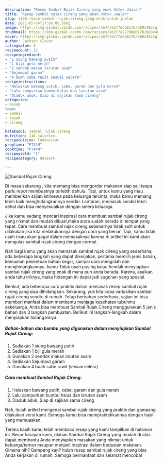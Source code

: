```yaml
---
description: "Resep Sambal Rujak Cireng yang enak Untuk Jualan"
title: "Resep Sambal Rujak Cireng yang enak Untuk Jualan"
slug: 1109-resep-sambal-rujak-cireng-yang-enak-untuk-jualan
date: 2021-05-04T17:06:06.586Z
image: https://img-global.cpcdn.com/recipes/ab7c7e277ddab17b/680x482cq70/sambal-rujak-cireng-foto-resep-utama.jpg
thumbnail: https://img-global.cpcdn.com/recipes/ab7c7e277ddab17b/680x482cq70/sambal-rujak-cireng-foto-resep-utama.jpg
cover: https://img-global.cpcdn.com/recipes/ab7c7e277ddab17b/680x482cq70/sambal-rujak-cireng-foto-resep-utama.jpg
author: Jackson Glover
ratingvalue: 4
reviewcount: 12
recipeingredient:
- "1 siung bawang putih"
- "1 biji gula merah"
- "2 sendok makan larutan asam"
- "Sejumput garam"
- "4 buah cabe rawit sesuai selera"
recipeinstructions:
- "Haluskan bawang putih, cabe, garam dan gula merah"
- "Lalu campurkan bumbu halus dan larutan asam"
- "Diaduk aduk. Siap di sajikan sama cireng"
categories:
- Resep
tags:
- sambal
- rujak
- cireng

katakunci: sambal rujak cireng 
nutrition: 110 calories
recipecuisine: Indonesian
preptime: "PT14M"
cooktime: "PT44M"
recipeyield: "1"
recipecategory: Dessert

---
```



![Sambal Rujak Cireng](https://img-global.cpcdn.com/recipes/ab7c7e277ddab17b/680x482cq70/sambal-rujak-cireng-foto-resep-utama.jpg)

Di masa  sekarang , kita memang bisa mengorder makanan siap saji tanpa perlu repot membuatnya terlebih dahulu. Tapi, untuk kamu yang mau memberikan sajian istimewa pada keluarga tercinta, maka kamu memang lebih baik menghidangkannya sendiri. Lantaran, memasak sendiri lebih sehat dan bisa menyesuaikan dengan selera keluarga.

Jika kamu sedang mencari inspirasi cara membuat sambal rujak cireng yang nikmat dan mudah dibuat,maka anda sudah berada di tempat yang tepat. Cara membuat sambal rujak cireng  sebenarnya tidak sulit untuk dilakukan jika kita melakukannya dengan cara yang benar. Tapi, kamu tidak usah risau akan gagal dalam memasaknya 
karena di artikel ini kami akan mengulas sambal rujak cireng dengan cermat.  



Nah bagi kamu yang akan memasak sambal rujak cireng yang sederhana, ada beberapa langkah yang dapat dikerjakan, pertama memilih jenis bahan, kemudian penentuan bahan segar, sampai cara mengolah dan menghidangkannya. kamu Tidak usah pusing kalau hendak menyiapkan sambal rujak cireng yang enak di mana pun anda berada. Karena, asalkan anda  tahu triknya, maka hidangan ini dapat jadi suguhan yang spesial.

Berikut, ada beberapa cara praktis  dalam memasak resep sambal rujak cireng yang siap dihidangkan. Sekarang, yuk kita coba variasikan sambal rujak cireng sendiri di rumah. Tetap berbahan sederhana, sajian ini bisa memberi manfaat dalam membantu menjaga kesehatan tubuhmu sekeluarga. Anda bisa membuat Sambal Rujak Cireng menggunakan 5 jenis bahan dan 3 langkah pembuatan. Berikut ini langkah-langkah dalam menyiapkan hidangannya.

<!--inarticleads1-->

##### Bahan-bahan dan bumbu yang digunakan dalam menyiapkan Sambal Rujak Cireng:

1. Sediakan 1 siung bawang putih
1. Sediakan 1 biji gula merah
1. Gunakan 2 sendok makan larutan asam
1. Sediakan Sejumput garam
1. Gunakan 4 buah cabe rawit (sesuai selera)




<!--inarticleads2-->

##### Cara membuat Sambal Rujak Cireng:

1. Haluskan bawang putih, cabe, garam dan gula merah
1. Lalu campurkan bumbu halus dan larutan asam
1. Diaduk aduk. Siap di sajikan sama cireng




Nah, itulah artikel mengenai  sambal rujak cireng  yang praktis dan gampang dilakukan versi kami. Semoga kamu bisa mempraktekkannya dengan hasil yang memuaskan. 

Terima kasih kamu telah membaca resep yang kami tampilkan di halaman ini. Besar harapan kami, olahan  Sambal Rujak Cireng yang mudah di atas dapat membantu Anda menyiapkan masakan yang nikmat untuk keluarga/teman maupun menjadi inspirasi dalam berjualan makanan. Gimana nih? Gampang kan? Itulah resep sambal rujak cireng yang bisa Anda kerjakan di rumah. Semoga bermanfaat dan selamat mencoba!

